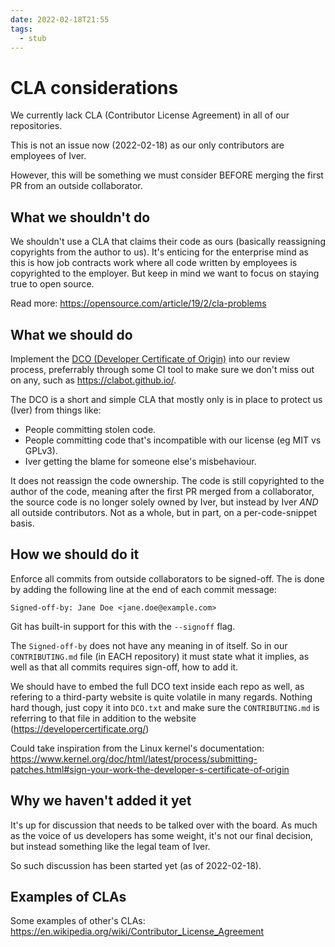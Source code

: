 ```yaml
---
date: 2022-02-18T21:55
tags:
  - stub
---
```


# CLA considerations

We currently lack CLA (Contributor License Agreement) in all of our
repositories.

This is not an issue now (2022-02-18) as our only contributors are
employees of Iver.

However, this will be something we must consider BEFORE merging the
first PR from an outside collaborator.

## What we shouldn't do

We shouldn't use a CLA that claims their code as ours (basically
reassigning copyrights from the author to us). It's enticing for the
enterprise mind as this is how job contracts work where all code
written by employees is copyrighted to the employer. But keep in
mind we want to focus on staying true to open source.

Read more: <https://opensource.com/article/19/2/cla-problems>

## What we should do
    
Implement the [DCO (Developer Certificate of Origin)](https://developercertificate.org/)
into our review process, preferrably through some CI tool to make
sure we don't miss out on any, such as <https://clabot.github.io/>.

The DCO is a short and simple CLA that mostly only is in place to
protect us (Iver) from things like:

- People committing stolen code.
- People committing code that's incompatible with our license (eg MIT vs GPLv3).
- Iver getting the blame for someone else's misbehaviour.

It does not reassign the code ownership. The code is still
copyrighted to the author of the code, meaning after the first
PR merged from a collaborator, the source code is no longer
solely owned by Iver, but instead by Iver _AND_ all outside
contributors. Not as a whole, but in part, on a
per-code-snippet basis.

## How we should do it

Enforce all commits from outside collaborators to be signed-off.
The is done by adding the following line at the end of each commit message:

```
Signed-off-by: Jane Doe <jane.doe@example.com>
```

Git has built-in support for this with the `--signoff` flag.

The `Signed-off-by` does not have any meaning in of itself. So in our
`CONTRIBUTING.md` file (in EACH repository) it must state what it implies,
as well as that all commits requires sign-off, how to add it.

We should have to embed the full DCO text inside each repo as
well, as refering to a third-party website is quite volatile in many
regards. Nothing hard though, just copy it into `DCO.txt` and make
sure the `CONTRIBUTING.md` is referring to that file in addition to
the website (<https://developercertificate.org/>)

Could take inspiration from the Linux kernel's documentation: <https://www.kernel.org/doc/html/latest/process/submitting-patches.html#sign-your-work-the-developer-s-certificate-of-origin>

## Why we haven't added it yet

It's up for discussion that needs to be talked over with the board.
As much as the voice of us developers has some weight, it's not our
final decision, but instead something like the legal team of Iver.

So such discussion has been started yet (as of 2022-02-18).

## Examples of CLAs

Some examples of other's CLAs: <https://en.wikipedia.org/wiki/Contributor_License_Agreement>
